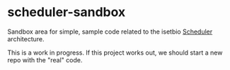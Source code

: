 # scheduler-sandbox
Sandbox area for simple, sample code related to the isetbio [Scheduler](https://github.com/isetbio/isetbio/issues/118) architecture.

This is a work in progress.  If this project works out, we should start a new repo with the "real" code.
